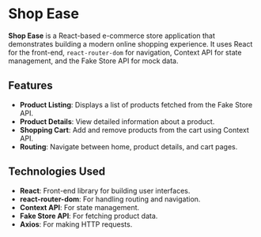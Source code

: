 # Shop Ease

**Shop Ease** is a React-based e-commerce store application that demonstrates building a modern online shopping experience. It uses React for the front-end, `react-router-dom` for navigation, Context API for state management, and the Fake Store API for mock data.

## Features

- **Product Listing**: Displays a list of products fetched from the Fake Store API.
- **Product Details**: View detailed information about a product.
- **Shopping Cart**: Add and remove products from the cart using Context API.
- **Routing**: Navigate between home, product details, and cart pages.

## Technologies Used

- **React**: Front-end library for building user interfaces.
- **react-router-dom**: For handling routing and navigation.
- **Context API**: For state management.
- **Fake Store API**: For fetching product data.
- **Axios**: For making HTTP requests.
